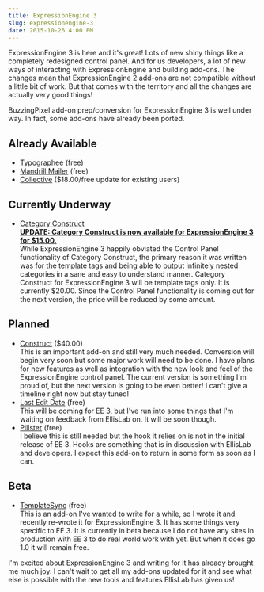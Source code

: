 ```yaml
---
title: ExpressionEngine 3
slug: expressionengine-3
date: 2015-10-26 4:00 PM
---
```


ExpressionEngine 3 is here and it's great! Lots of new shiny things like a completely redesigned control panel. And for us developers, a lot of new ways of interacting with ExpressionEngine and building add-ons. The changes mean that ExpressionEngine 2 add-ons are not compatible without a little bit of work. But that comes with the territory and all the changes are actually very good things!

BuzzingPixel add-on prep/conversion for ExpressionEngine 3 is well under way. In fact, some add-ons have already been ported.

## Already Available

- [Typographee](/software/typographee/documentation) (free)
- [Mandrill Mailer](/software/mandrill-mailer) (free)
- [Collective](/software/collective) ($18.00/free update for existing users)

## Currently Underway

- [Category Construct](/software/category-construct)  
  **[UPDATE: Category Construct is now available for ExpressionEngine 3 for $15.00.](/news/category-construct-for-expressionengine-3)**  
  While ExpressionEngine 3 happily obviated the Control Panel functionality of Category Construct, the primary reason it was written was for the template tags and being able to output infinitely nested categories in a sane and easy to understand manner. Category Construct for ExpressionEngine 3 will be template tags only. It is currently $20.00. Since the Control Panel functionality is coming out for the next version, the price will be reduced by some amount.

## Planned

- [Construct](/software/construct) ($40.00)  
  This is an important add-on and still very much needed. Conversion will begin very soon but some major work will need to be done. I have plans for new features as well as integration with the new look and feel of the ExpressionEngine control panel. The current version is something I'm proud of, but the next version is going to be even better! I can't give a timeline right now but stay tuned!
- [Last Edit Date](/software/last-edit-date) (free)  
  This will be coming for EE 3, but I've run into some things that I'm waiting on feedback from EllisLab on. It will be soon though.
- [Pillster](/software/pillster) (free)  
  I believe this is still needed but the hook it relies on is not in the initial release of EE 3. Hooks are something that is in discussion with EllisLab and developers. I expect this add-on to return in some form as soon as I can.

## Beta

- [TemplateSync](https://github.com/tjdraper/template-sync/tree/develop) (free)  
  This is an add-on I've wanted to write for a while, so I wrote it and recently re-wrote it for ExpressionEngine 3. It has some things very specific to EE 3. It is currently in beta because I do not have any sites in production with EE 3 to do real world work with yet. But when it does go 1.0 it will remain free.

I'm excited about ExpressionEngine 3 and writing for it has already brought me much joy. I can't wait to get all my add-ons updated for it and see what else is possible with the new tools and features EllisLab has given us!
